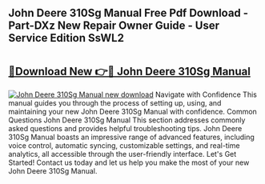 ## John Deere 310Sg Manual Free Pdf Download - Part-DXz New Repair Owner Guide - User Service Edition SsWL2

# <h2><a href="http://bc91255.oget.top/?id=John+Deere+310Sg+Manual">🔗Download New 👉🔴 John Deere 310Sg Manual</a></h2>

[![John Deere 310Sg Manual new download](https://i.imgur.com/5g1atiW.png)](http://bc91255.oget.top/?id=John+Deere+310Sg+Manual)
Navigate with Confidence This manual guides you through the process of setting up, using, and maintaining your new John Deere 310Sg Manual with confidence. Common Questions John Deere 310Sg Manual This section addresses commonly asked questions and provides helpful troubleshooting tips. John Deere 310Sg Manual boasts an impressive range of advanced features, including voice control, automatic syncing, customizable settings, and real-time analytics, all accessible through the user-friendly interface. Let's Get Started! Contact us today and let us help you make the most of your new John Deere 310Sg Manual.
